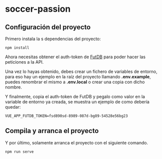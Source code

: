 # soccer-passion
## Configuración del proyecto
Primero instala la s dependencias del proyecto:
```
npm install
```
Ahora necesitas obtener el auth-token de [FutDB](https://futdb.app/) para poder hacer las peticiones a la API.

Una vez lo hayas obtenido, debes crear un fichero de variables de entorno, para eso hay un ejemplo en la raíz del proyecto llamando **.env.example**, puedes renombrar el mismo a **.env.local** o crear una copia con dicho nombre.

Y finalmente, copia el auth-token de FutDB y pegalo como valor en la variable de entorno ya creada, se muestra un ejemplo de como debería quedar:
```
VUE_APP_FUTDB_TOKEN=fsd890sd-8989-087d-bg89-54528e56bg23
```

## Compila y arranca el proyecto
Y por último, solamente arranca el proyecto con el siguiente comando.
```
npm run serve
```